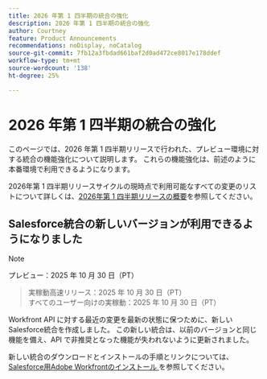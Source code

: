 ```yaml
---
title: 2026 年第 1 四半期の統合の強化
description: 2026 年第 1 四半期の統合の強化
author: Courtney
feature: Product Announcements
recommendations: noDisplay, noCatalog
source-git-commit: 7fb12a3fbdad661baf2d0ad472ce8017e178ddef
workflow-type: tm+mt
source-wordcount: '138'
ht-degree: 25%

---
```


# 2026 年第 1 四半期の統合の強化

このページでは、2026 年第 1 四半期リリースで行われた、プレビュー環境に対する統合の機能強化について説明します。 これらの機能強化は、前述のように本番環境で利用できるようになります。

2026年第 1 四半期リリースサイクルの現時点で利用可能なすべての変更のリストについて詳しくは、[2026年第 1 四半期リリースの概要](/help/quicksilver/product-announcements/product-releases/26-q1-release-activity/26-q1-release-overview.md)を参照してください。


## Salesforce統合の新しいバージョンが利用できるようになりました

>[!NOTE]
>
>プレビュー：2025 年 10 月 30 日（PT）
>>実稼動高速リリース：2025 年 10 月 30 日（PT）\
>すべてのユーザー向けの実稼動：2025 年 10 月 30 日（PT）

Workfront API に対する最近の変更を最新の状態に保つために、新しいSalesforce統合を作成しました。 この新しい統合は、以前のバージョンと同じ機能を備え、API で非推奨となった機能が失われないように更新されました。

新しい統合のダウンロードとインストールの手順とリンクについては、[Salesforce用Adobe Workfrontのインストール ](/help/quicksilver/workfront-integrations-and-apps/using-workfront-with-salesforce/install-workfront-for-salesforce.md) を参照してください。